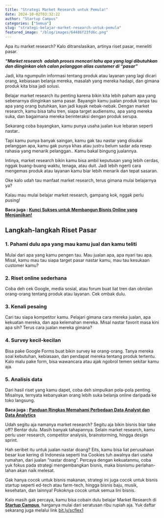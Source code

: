 ```yaml
---
title: "Strategi Market Research untuk Pemula!"
date: 2024-10-02T03:32:22
author: "Startup Campus"
categories: ["Semua"]
slug: "strategi-belajar-market-research-untuk-pemula"
featured_image: "/blog/images/64486f23fd6c.png"
---
```


Apa itu market research? Kalo ditranslasikan, artinya riset pasar, meneliti pasar. 

> 
***“Market research  adalah proses mencari tahu apa yang lagi dibutuhkan dan diinginkan oleh calon pelanggan alias customer di “pasar”***

Jadi, kita ngumpulin informasi tentang produk atau layanan yang lagi dicari orang, kebiasaan belanja mereka, masalah yang mereka hadapi, dan gimana produk kita bisa jadi solusi.

Belajar market research itu penting karena bikin kita lebih paham apa yang sebenarnya diinginkan sama pasar. Bayangin kamu jualan produk tanpa tau apa yang orang butuhkan, kan jadi kayak nebak-nebak. Dengan market research, kamu bisa tahu tren, siapa target audiensmu, apa yang mereka suka, dan bagaimana mereka berinteraksi dengan produk serupa.

Sekarang coba bayangkan, kamu punya usaha jualan kue lebaran seperti nastar.. 

Tapi kamu punya banyak saingan, kamu gak tau nastar yang disukai pelanggan apa, kamu gak punya khas atau justru belum sadar ada resep rahasia yang menarik pelanggan.. Kamu bakal bingung jualannya. 

Intinya, market research bikin kamu bisa ambil keputusan yang lebih cerdas, nggak buang-buang waktu, tenaga, atau duit. Jadi lebih ngerti cara mengemas produk atau layanan kamu biar lebih menarik dan tepat sasaran.

Oke kalo udah tau manfaat market research, terus gimana mulai belajarnya ya?

Kalau mau mulai belajar market research, gampang kok, nggak perlu pusing! 

**Baca juga : [Kunci Sukses untuk Membangun Bisnis Online yang Menjanjikan!](https://startupcampus.id/blog/langkah-sukses-memulai-bisnis-online-yang-menjanjikan-dengan-market-research/)**

## **Langkah-langkah Riset Pasar**

### **1. Pahami dulu apa yang mau kamu jual dan kamu teliti**

Mulai dari apa yang kamu pengen tau. Mau jualan apa, apa nyari tau apa. Misal, kamu mau tau siapa target pasar nastar kamu, mau tau kesukaan customer kamu?

### **2. Riset online sederhana**

Coba deh cek Google, media sosial, atau forum buat liat tren dan obrolan orang-orang tentang produk atau layanan. Cek ombak dulu.

### **3. Kenali pesaing**

Cari tau siapa kompetitor kamu. Pelajari gimana cara mereka jualan, apa kekuatan mereka, dan apa kelemahan mereka. Misal nastar favorit masa kini apa sih? Terus cara jualan mereka gimana?

### **4. Survey kecil-kecilan**

Bisa pake Google Forms buat bikin survey ke orang-orang. Tanya mereka soal kebutuhan, kebiasaan, dan pendapat mereka tentang produk tertentu. Kalo malu pake form, bisa wawancara atau ajak ngobrol temen sekitar kamu aja.

### **5. Analisis data**

Dari hasil riset yang kamu dapet, coba deh simpulkan pola-pola penting. Misalnya, ternyata kebanyakan orang lebih suka belanja online daripada ke toko langsung.

**Baca juga : [Panduan Ringkas Memahami Perbedaan Data Analyst dan Data Analytics](https://startupcampus.id/blog/perbedaan-data-analyst-dan-data-analytics/)**

Udah segitu aja namanya market research? Segitu aja bikin bisnis biar take off? Bentar dulu. Masih banyak tahapannya. Selain market research, kamu perlu user research, competitor analysis, brainstorming, hingga design sprint. 

Hah seribet itu untuk jualan nastar doang? Eits, kamu bisa liat perusahaan besar kue kering di Indonesia seperti Ina Cookies tuh awalnya dari usaha rumahan, dari jualan “nastar doang”. Percaya dengan kekuatanmu, coba yuk fokus pada strategi mengembangkan bisnis, maka bisnismu perlahan-lahan akan naik melesat.

Gak hanya cocok untuk bisnis makanan, strategi ini juga cocok untuk bisnis startup seperti ed-tech atau farm-tech, hingga bisnis baju, musik, kesehatan, dan lainnya! Pokoknya cocok untuk semua lini bisnis.

Kalo masih gak percaya, kamu bisa cobain dulu belajar Market Research di **[Startup Campus](https://startupcampus.id/turbootcamp)**, harganya mulai dari seratusan ribu rupiah aja. Yuk daftar sekarang juga melalui link [bit.ly/scflex1](http://bit.ly/scflex1)
